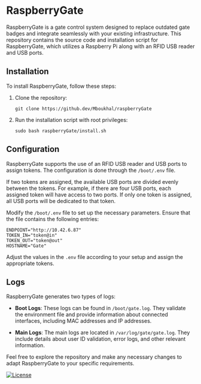 # RaspberryGate

RaspberryGate is a gate control system designed to replace outdated gate badges and integrate seamlessly with your existing infrastructure. This repository contains the source code and installation script for RaspberryGate, which utilizes a Raspberry Pi along with an RFID USB reader and USB ports.

## Installation

To install RaspberryGate, follow these steps:

1. Clone the repository:
   ```
   git clone https://github.dev/Mboukhal/raspberryGate
   ```

2. Run the installation script with root privileges:
   ```
   sudo bash raspberryGate/install.sh
   ```

## Configuration

RaspberryGate supports the use of an RFID USB reader and USB ports to assign tokens. The configuration is done through the `/boot/.env` file.

If two tokens are assigned, the available USB ports are divided evenly between the tokens. For example, if there are four USB ports, each assigned token will have access to two ports. If only one token is assigned, all USB ports will be dedicated to that token.

Modify the `/boot/.env` file to set up the necessary parameters. Ensure that the file contains the following entries:

```shell
ENDPOINT="http://10.42.6.87"		
TOKEN_IN="token@in"
TOKEN_OUT="token@out"
HOSTNAME="Gate"
```

Adjust the values in the `.env` file according to your setup and assign the appropriate tokens.

## Logs

RaspberryGate generates two types of logs:

- **Boot Logs**: These logs can be found in `/boot/gate.log`. They validate the environment file and provide information about connected interfaces, including MAC addresses and IP addresses.

- **Main Logs**: The main logs are located in `/var/log/gate/gate.log`. They include details about user ID validation, error logs, and other relevant information.

Feel free to explore the repository and make any necessary changes to adapt RaspberryGate to your specific requirements.

[![License](https://img.shields.io/badge/license-MIT-blue.svg)](LICENSE)
